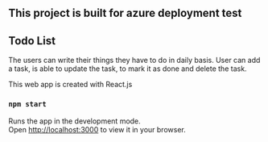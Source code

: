 ## This project is built for azure deployment test

## Todo List

The users can write their things they have to do in daily basis.
User can add a task, is able to update the task, to mark it as done and delete the task.

This web app is created with React.js


### `npm start`

Runs the app in the development mode.\
Open [http://localhost:3000](http://localhost:3000) to view it in your browser.

